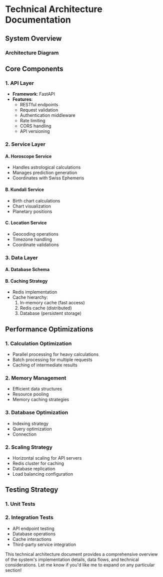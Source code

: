# Technical Architecture Documentation

## System Overview

### Architecture Diagram 

## Core Components

### 1. API Layer
- **Framework**: FastAPI
- **Features**:
  - RESTful endpoints
  - Request validation
  - Authentication middleware
  - Rate limiting
  - CORS handling
  - API versioning 

### 2. Service Layer

#### A. Horoscope Service
- Handles astrological calculations
- Manages prediction generation
- Coordinates with Swiss Ephemeris 

#### B. Kundali Service
- Birth chart calculations
- Chart visualization
- Planetary positions

#### C. Location Service
- Geocoding operations
- Timezone handling
- Coordinate validations

### 3. Data Layer

#### A. Database Schema 

#### B. Caching Strategy
- Redis implementation
- Cache hierarchy:
  1. In-memory cache (fast access)
  2. Redis cache (distributed)
  3. Database (persistent storage) 

## Performance Optimizations

### 1. Calculation Optimization
- Parallel processing for heavy calculations
- Batch processing for multiple requests
- Caching of intermediate results

### 2. Memory Management
- Efficient data structures
- Resource pooling
- Memory caching strategies

### 3. Database Optimization
- Indexing strategy
- Query optimization
- Connection 

### 2. Scaling Strategy
- Horizontal scaling for API servers
- Redis cluster for caching
- Database replication
- Load balancing configuration

## Testing Strategy

### 1. Unit Tests 

### 2. Integration Tests
- API endpoint testing
- Database operations
- Cache interactions
- Third-party service integration

This technical architecture document provides a comprehensive overview of the system's implementation details, data flows, and technical considerations. Let me know if you'd like me to expand on any particular section! 
